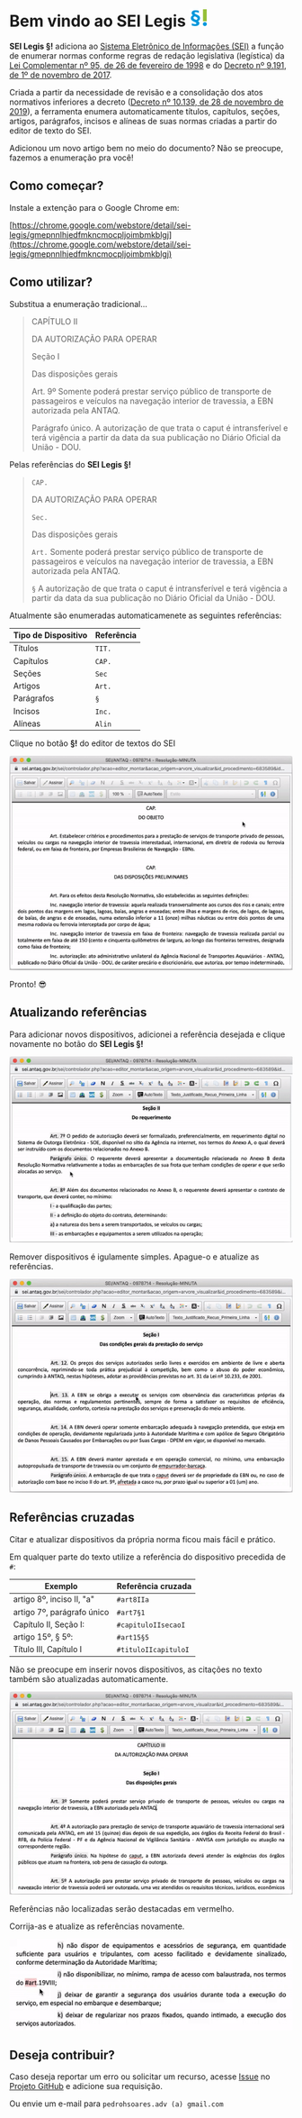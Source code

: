 # Bem vindo ao SEI Legis ![SEI Legis](/img/icon-32.png)

**SEI Legis §!** adiciona ao [Sistema Eletrônico de Informações (SEI)](https://softwarepublico.gov.br/social/sei) a função de enumerar normas conforme regras de redação legislativa (legística) da [Lei Complementar nº 95, de 26 de fevereiro de 1998](http://www.planalto.gov.br/ccivil_03/leis/lcp/lcp95.htm) e do [Decreto nº 9.191, de 1º de novembro de 2017](http://www.planalto.gov.br/ccivil_03/_ato2015-2018/2017/decreto/D9191.htm).

Criada a partir da necessidade de revisão e a consolidação dos atos normativos inferiores a decreto ([Decreto nº 10.139, de 28 de novembro de 2019](http://www.planalto.gov.br/ccivil_03/_ato2019-2022/2019/decreto/D10139.htm)), a ferramenta enumera automaticamente títulos, capítulos, seções, artigos, parágrafos, incisos e alíneas de suas normas criadas a partir do editor de texto do SEI.

Adicionou um novo artigo bem no meio do documento? Não se preocupe, fazemos a enumeração pra você!

## Como começar?

Instale a extenção para o Google Chrome em:

[https://chrome.google.com/webstore/detail/sei-legis/gmepnnlhjedfmkncmocpljoimbmkblgj](https://chrome.google.com/webstore/detail/sei-legis/gmepnnlhjedfmkncmocpljoimbmkblgj)

## Como utilizar?

 Substitua a enumeração tradicional...

> CAPÍTULO II
>
> DA AUTORIZAÇÃO PARA OPERAR
> 
> Seção I
>
> Das disposições gerais
> 
> Art. 9º Somente poderá prestar serviço público de transporte de passageiros e veículos na navegação interior de travessia, a EBN autorizada pela ANTAQ.
>
> Parágrafo único. A autorização de que trata o caput é intransferível e terá vigência a partir da data da sua publicação no Diário Oficial da União - DOU.

Pelas referências do **SEI Legis §!**

> `CAP.`
>
> DA AUTORIZAÇÃO PARA OPERAR
> 
> `Sec.`
>
> Das disposições gerais
> 
> `Art.` Somente poderá prestar serviço público de transporte de passageiros e veículos na navegação interior de travessia, a EBN autorizada pela ANTAQ.
>
> `§` A autorização de que trata o caput é intransferível e terá vigência a partir da data da sua publicação no Diário Oficial da União - DOU.

Atualmente são enumeradas automaticamenete as seguintes referências:

| Tipo de Dispositivo  |  Referência  |
| ------------------- | ------------------- |
|  Títulos |  `TIT.` |
|  Capítulos |  `CAP.` |
|  Seções |  `Sec` |
|  Artigos |  `Art.` |
|  Parágrafos |  `§` |
|  Incisos |  `Inc.` |
|  Alíneas |  `Alin` |

Clique no botão **§!** do editor de textos do SEI

![Tela 1](/img/tela-1.01.gif) 

Pronto! :sunglasses:

## Atualizando referências

Para adicionar novos dispositivos, adicionei a referência desejada e clique novamente no botão do **SEI Legis §!**

![Tela 2](/img/tela-2.01.gif) 

Remover dispositivos é igulamente simples. Apague-o e atualize as referências.

![Tela 3](/img/tela-3.01.gif) 

## Referências cruzadas

Citar e atualizar dispositivos da própria norma ficou mais fácil e prático.

Em qualquer parte do texto utilize a referência do dispositivo precedida de `#`:

| Exemplo  |  Referência cruzada  |
| ------------------- | ------------------- |
|  artigo 8º, inciso II, "a" |  `#art8IIa` |
|  artigo 7º, parágrafo único |  `#art7§1` |
|  Capítulo II, Seção I: |  `#capituloIIsecaoI` |
|  artigo 15º, § 5º: |  `#art15§5` |
|  Título III, Capítulo I |  `#tituloIIcapituloI` |

Não se preocupe em inserir novos dispositivos, as citações no texto também são atualizadas automaticamente.

![Tela 4](/img/tela-4.01.gif) 

Referências não localizadas serão destacadas em vermelho.

Corrija-as e atualize as referências novamente.

![Tela 5](/img/tela-5.01.gif) 

## Deseja contribuir?

Caso deseja reportar um erro ou solicitar um recurso, acesse [Issue](https://github.com/pedrohsoaresadv/sei-legis/issues) no [Projeto GitHub](https://github.com/pedrohsoaresadv/sei-legis/) e adicione sua requisição.

Ou envie um e-mail para `pedrohsoares.adv (a) gmail.com`
